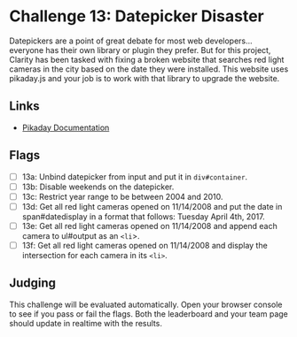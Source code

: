 # Challenge 13: Datepicker Disaster

Datepickers are a point of great debate for most web developers... everyone has their own library or plugin they prefer. But for this project, Clarity has been tasked with fixing a broken website that searches red light cameras in the city based on the date they were installed. This website uses pikaday.js and your job is to work with that library to upgrade the website.

## Links

* [Pikaday Documentation](https://github.com/dbushell/Pikaday)

## Flags

- [ ] 13a: Unbind datepicker from input and put it in `div#container`.
- [ ] 13b: Disable weekends on the datepicker.
- [ ] 13c: Restrict year range to be between 2004 and 2010.
- [ ] 13d: Get all red light cameras opened on 11/14/2008 and put the date in span#datedisplay in a format that follows: Tuesday April 4th, 2017.
- [ ] 13e: Get all red light cameras opened on 11/14/2008 and append each camera to ul#output as an `<li`>.
- [ ] 13f: Get all red light cameras opened on 11/14/2008 and display the intersection for each camera in its `<li>`.

## Judging

This challenge will be evaluated automatically. Open your browser console to see if you pass or fail the flags. Both the leaderboard and your team page should update in realtime with the results.
